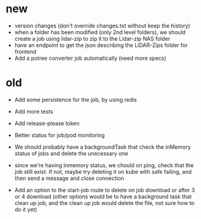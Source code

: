 # new

- version changes (don't override changes.txt without keep the history)
- when a folder has been modified (only 2nd level folders), we should create a job using lidar-zip to zip it to the Lidar-zip NAS folder
- have an endpoint to get the json describing the LiDAR-Zips folder for frontend
- Add a potree converter job automatically (need more specs)

# old

- Add some persistence for the job, by using redis
- Add more tests
- Add release-please token
- Better status for job/pod monitoring
- We should probably have a backgroundTask that check the inMemory status of jobs and delete the unecessary one

- since we're having inmemory status, we chould on ping, check that the job still exist.
  If not, maybe try deleting it on kube with safe failing, and then send a message and close connection

- Add an option to the start-job route to delete on job download or after 3 or 4 download (other options would be to have a background task that clean up job, and the clean up job would delete the file, not sure how to do it yet)
